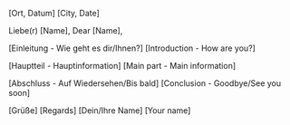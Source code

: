[Ort, Datum]
[City, Date]

Liebe(r) [Name],
Dear [Name],

[Einleitung - Wie geht es dir/Ihnen?]
[Introduction - How are you?]

[Hauptteil - Hauptinformation]
[Main part - Main information]

[Abschluss - Auf Wiedersehen/Bis bald]
[Conclusion - Goodbye/See you soon]

[Grüße]
[Regards]
[Dein/Ihre Name]
[Your name]